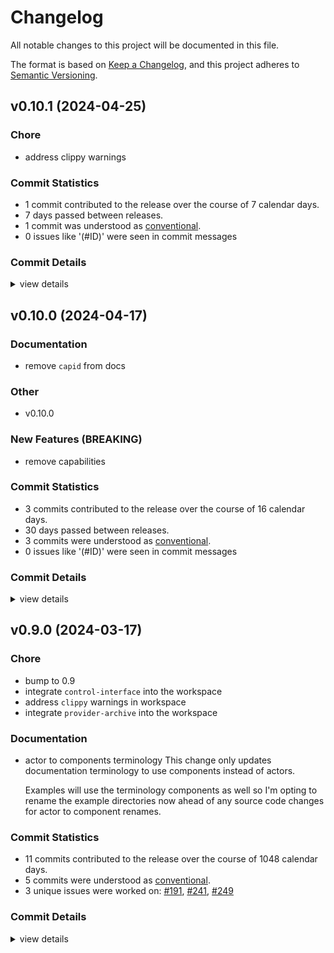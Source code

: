 # Changelog

All notable changes to this project will be documented in this file.

The format is based on [Keep a Changelog](https://keepachangelog.com/en/1.0.0/),
and this project adheres to [Semantic Versioning](https://semver.org/spec/v2.0.0.html).

## v0.10.1 (2024-04-25)

### Chore

 - <csr-id-5957fce86a928c7398370547d0f43c9498185441/> address clippy warnings

### Commit Statistics

<csr-read-only-do-not-edit/>

 - 1 commit contributed to the release over the course of 7 calendar days.
 - 7 days passed between releases.
 - 1 commit was understood as [conventional](https://www.conventionalcommits.org).
 - 0 issues like '(#ID)' were seen in commit messages

### Commit Details

<csr-read-only-do-not-edit/>

<details><summary>view details</summary>

 * **Uncategorized**
    - Address clippy warnings ([`5957fce`](https://github.com/wasmCloud/wasmCloud/commit/5957fce86a928c7398370547d0f43c9498185441))
</details>

## v0.10.0 (2024-04-17)

### Documentation

 - <csr-id-9e48b5d1c6952b254f973b672633cb934fecfa49/> remove `capid` from docs

### Other

 - <csr-id-de379871b3741d50223229c1b0b1fc118f9dd028/> v0.10.0

### New Features (BREAKING)

 - <csr-id-3c56e8f18e7e40982c59ee911140cd5965c733f5/> remove capabilities

### Commit Statistics

<csr-read-only-do-not-edit/>

 - 3 commits contributed to the release over the course of 16 calendar days.
 - 30 days passed between releases.
 - 3 commits were understood as [conventional](https://www.conventionalcommits.org).
 - 0 issues like '(#ID)' were seen in commit messages

### Commit Details

<csr-read-only-do-not-edit/>

<details><summary>view details</summary>

 * **Uncategorized**
    - V0.10.0 ([`de37987`](https://github.com/wasmCloud/wasmCloud/commit/de379871b3741d50223229c1b0b1fc118f9dd028))
    - Remove `capid` from docs ([`9e48b5d`](https://github.com/wasmCloud/wasmCloud/commit/9e48b5d1c6952b254f973b672633cb934fecfa49))
    - Remove capabilities ([`3c56e8f`](https://github.com/wasmCloud/wasmCloud/commit/3c56e8f18e7e40982c59ee911140cd5965c733f5))
</details>

## v0.9.0 (2024-03-17)

### Chore

 - <csr-id-6b52afa7b8af453234574fe7e5116c512521f4be/> bump to 0.9
 - <csr-id-18791e7666b4de2526628e2a973c47b7f51d9481/> integrate `control-interface` into the workspace
 - <csr-id-ee9d552c7ea1c017d8aa646f64002a85ffebefb8/> address `clippy` warnings in workspace
 - <csr-id-9de9ae3de8799661525b2458303e72cd24cd666f/> integrate `provider-archive` into the workspace

### Documentation

 - <csr-id-05ac449d3da207fd495ecbd786220b053fd6300e/> actor to components terminology
   This change only updates documentation terminology
   to use components instead of actors.
   
   Examples will use the terminology components as well so
   I'm opting to rename the example directories now ahead
   of any source code changes for actor to component
   renames.

### Commit Statistics

<csr-read-only-do-not-edit/>

 - 11 commits contributed to the release over the course of 1048 calendar days.
 - 5 commits were understood as [conventional](https://www.conventionalcommits.org).
 - 3 unique issues were worked on: [#191](https://github.com/wasmCloud/wasmCloud/issues/191), [#241](https://github.com/wasmCloud/wasmCloud/issues/241), [#249](https://github.com/wasmCloud/wasmCloud/issues/249)

### Commit Details

<csr-read-only-do-not-edit/>

<details><summary>view details</summary>

 * **[#191](https://github.com/wasmCloud/wasmCloud/issues/191)**
    - Add provider-archive to the crates/ directory ([`5cc74ce`](https://github.com/wasmCloud/wasmCloud/commit/5cc74ce950184de2c9cc3a4ea9b344d1fe98ed00))
 * **[#241](https://github.com/wasmCloud/wasmCloud/issues/241)**
    - Relocation for deprecation ([`915534b`](https://github.com/wasmCloud/wasmCloud/commit/915534b8cf4266c0b6ba3738765f5f68196d8943))
 * **[#249](https://github.com/wasmCloud/wasmCloud/issues/249)**
    - Add pinned resources for the pre-otp host ([`28840af`](https://github.com/wasmCloud/wasmCloud/commit/28840af8b417752430797acb5d2b1bb6c977f717))
 * **Uncategorized**
    - Bump to 0.9 ([`6b52afa`](https://github.com/wasmCloud/wasmCloud/commit/6b52afa7b8af453234574fe7e5116c512521f4be))
    - Actor to components terminology ([`05ac449`](https://github.com/wasmCloud/wasmCloud/commit/05ac449d3da207fd495ecbd786220b053fd6300e))
    - Merge pull request #927 from rvolosatovs/merge/control-interface ([`5d40fcb`](https://github.com/wasmCloud/wasmCloud/commit/5d40fcb06f4a029cca05f0d5b5f8c12722553822))
    - Integrate `control-interface` into the workspace ([`18791e7`](https://github.com/wasmCloud/wasmCloud/commit/18791e7666b4de2526628e2a973c47b7f51d9481))
    - Merge pull request #762 from rvolosatovs/merge/wascap ([`89570cc`](https://github.com/wasmCloud/wasmCloud/commit/89570cc8d7ac7fbf6acd83fdf91f2ac8014d0b77))
    - Address `clippy` warnings in workspace ([`ee9d552`](https://github.com/wasmCloud/wasmCloud/commit/ee9d552c7ea1c017d8aa646f64002a85ffebefb8))
    - Integrate `provider-archive` into the workspace ([`9de9ae3`](https://github.com/wasmCloud/wasmCloud/commit/9de9ae3de8799661525b2458303e72cd24cd666f))
    - Add 'crates/provider-archive/' from commit '5a5eb500efff41baacb664dd569f0f70c77a7451' ([`79638b9`](https://github.com/wasmCloud/wasmCloud/commit/79638b96654cdf1426531424fd82043d663db725))
</details>

